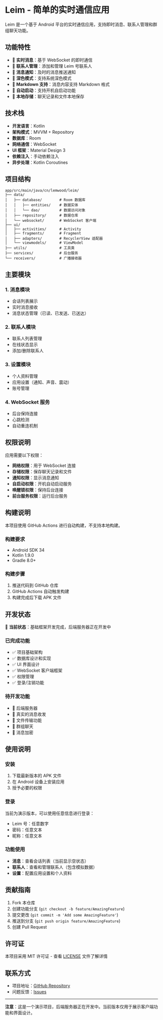 # Leim - 简单的实时通信应用

Leim 是一个基于 Android 平台的实时通信应用，支持即时消息、联系人管理和群组聊天功能。

## 功能特性

- 📱 **实时消息**：基于 WebSocket 的即时通信
- 👥 **联系人管理**：添加和管理 Leim 号联系人
- 🔔 **消息通知**：及时的消息推送通知
- 🌙 **深色模式**：支持系统深色模式
- 📝 **Markdown 支持**：消息内容支持 Markdown 格式
- 🔄 **自动启动**：支持开机自启动功能
- 💾 **本地存储**：聊天记录和文件本地保存

## 技术栈

- **开发语言**：Kotlin
- **架构模式**：MVVM + Repository
- **数据库**：Room
- **网络通信**：WebSocket
- **UI 框架**：Material Design 3
- **依赖注入**：手动依赖注入
- **异步处理**：Kotlin Coroutines

## 项目结构

```
app/src/main/java/cn/lemwood/leim/
├── data/
│   ├── database/        # Room 数据库
│   │   ├── entities/    # 数据实体
│   │   └── dao/         # 数据访问对象
│   ├── repository/      # 数据仓库
│   └── websocket/       # WebSocket 客户端
├── ui/
│   ├── activities/      # Activity
│   ├── fragments/       # Fragment
│   ├── adapters/        # RecyclerView 适配器
│   └── viewmodels/      # ViewModel
├── utils/               # 工具类
├── services/            # 后台服务
└── receivers/           # 广播接收器
```

## 主要模块

### 1. 消息模块
- 会话列表展示
- 实时消息接收
- 消息状态管理（已读、已发送、已送达）

### 2. 联系人模块
- 联系人列表管理
- 在线状态显示
- 添加/删除联系人

### 3. 设置模块
- 个人资料管理
- 应用设置（通知、声音、震动）
- 账号管理

### 4. WebSocket 服务
- 后台保持连接
- 心跳检测
- 自动重连机制

## 权限说明

应用需要以下权限：

- **网络权限**：用于 WebSocket 连接
- **存储权限**：保存聊天记录和文件
- **通知权限**：显示消息通知
- **自启动权限**：开机自动启动服务
- **唤醒锁权限**：保持后台连接
- **前台服务权限**：运行后台服务

## 构建说明

本项目使用 GitHub Actions 进行自动构建，不支持本地构建。

### 构建要求
- Android SDK 34
- Kotlin 1.9.0
- Gradle 8.0+

### 构建步骤
1. 推送代码到 GitHub 仓库
2. GitHub Actions 自动触发构建
3. 构建完成后下载 APK 文件

## 开发状态

🚧 **当前状态**：基础框架开发完成，后端服务器正在开发中

### 已完成功能
- ✅ 项目基础架构
- ✅ 数据库设计和实现
- ✅ UI 界面设计
- ✅ WebSocket 客户端框架
- ✅ 权限管理
- ✅ 登录/注销功能

### 待开发功能
- 🔄 后端服务器
- 🔄 真实的消息收发
- 🔄 文件传输功能
- 🔄 群组聊天
- 🔄 消息加密

## 使用说明

### 安装
1. 下载最新版本的 APK 文件
2. 在 Android 设备上安装应用
3. 授予必要的权限

### 登录
当前为演示版本，可以使用任意信息进行登录：
- Leim 号：任意数字
- 密码：任意文本
- 昵称：任意文本

### 功能使用
- **消息**：查看会话列表（当前显示空状态）
- **联系人**：查看和管理联系人（包含模拟数据）
- **设置**：配置应用设置和个人资料

## 贡献指南

1. Fork 本仓库
2. 创建功能分支 (`git checkout -b feature/AmazingFeature`)
3. 提交更改 (`git commit -m 'Add some AmazingFeature'`)
4. 推送到分支 (`git push origin feature/AmazingFeature`)
5. 创建 Pull Request

## 许可证

本项目采用 MIT 许可证 - 查看 [LICENSE](LICENSE) 文件了解详情

## 联系方式

- 项目地址：[GitHub Repository](https://github.com/lemwood/leim)
- 问题反馈：[Issues](https://github.com/lemwood/leim/issues)

---

**注意**：这是一个演示项目，后端服务器正在开发中。当前版本仅用于展示客户端功能和界面设计。